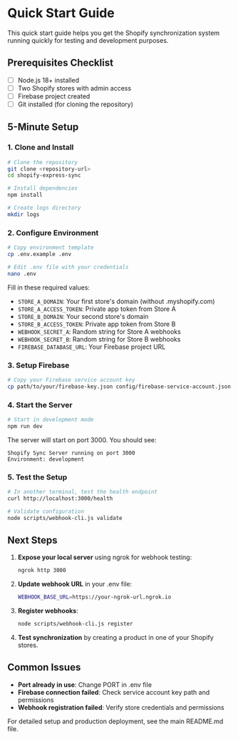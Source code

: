 # Quick Start Guide

This quick start guide helps you get the Shopify synchronization system running quickly for testing and development purposes.

## Prerequisites Checklist

- [ ] Node.js 18+ installed
- [ ] Two Shopify stores with admin access
- [ ] Firebase project created
- [ ] Git installed (for cloning the repository)

## 5-Minute Setup

### 1. Clone and Install

```bash
# Clone the repository
git clone <repository-url>
cd shopify-express-sync

# Install dependencies
npm install

# Create logs directory
mkdir logs
```

### 2. Configure Environment

```bash
# Copy environment template
cp .env.example .env

# Edit .env file with your credentials
nano .env
```

Fill in these required values:
- `STORE_A_DOMAIN`: Your first store's domain (without .myshopify.com)
- `STORE_A_ACCESS_TOKEN`: Private app token from Store A
- `STORE_B_DOMAIN`: Your second store's domain
- `STORE_B_ACCESS_TOKEN`: Private app token from Store B
- `WEBHOOK_SECRET_A`: Random string for Store A webhooks
- `WEBHOOK_SECRET_B`: Random string for Store B webhooks
- `FIREBASE_DATABASE_URL`: Your Firebase project URL

### 3. Setup Firebase

```bash
# Copy your Firebase service account key
cp path/to/your/firebase-key.json config/firebase-service-account.json
```

### 4. Start the Server

```bash
# Start in development mode
npm run dev
```

The server will start on port 3000. You should see:
```
Shopify Sync Server running on port 3000
Environment: development
```

### 5. Test the Setup

```bash
# In another terminal, test the health endpoint
curl http://localhost:3000/health

# Validate configuration
node scripts/webhook-cli.js validate
```

## Next Steps

1. **Expose your local server** using ngrok for webhook testing:
   ```bash
   ngrok http 3000
   ```

2. **Update webhook URL** in your .env file:
   ```bash
   WEBHOOK_BASE_URL=https://your-ngrok-url.ngrok.io
   ```

3. **Register webhooks**:
   ```bash
   node scripts/webhook-cli.js register
   ```

4. **Test synchronization** by creating a product in one of your Shopify stores.

## Common Issues

- **Port already in use**: Change PORT in .env file
- **Firebase connection failed**: Check service account key path and permissions
- **Webhook registration failed**: Verify store credentials and permissions

For detailed setup and production deployment, see the main README.md file.


